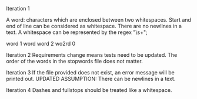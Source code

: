 Iteration 1

A word: characters which are enclosed between two whitespaces. 
Start and end of line can be considered as whitespace.
There are no newlines in a text.
A whitespace can be represented by the regex "\\s+";

word        1
word word   2
wo2rd       0

Iteration 2
Requirements change means tests need to be updated.
The order of the words in the stopwords file does not matter.

Iteration 3
If the file provided does not exist, an error message will be printed out.
UPDATED ASSUMPTION: There can be newlines in a text.

Iteration 4
Dashes and fullstops should be treated like a whitespace.